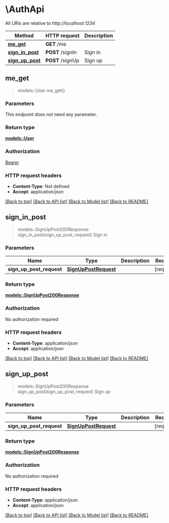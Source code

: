 # \AuthApi

All URIs are relative to *http://localhost:1234*

Method | HTTP request | Description
------------- | ------------- | -------------
[**me_get**](AuthApi.md#me_get) | **GET** /me | 
[**sign_in_post**](AuthApi.md#sign_in_post) | **POST** /signIn | Sign in
[**sign_up_post**](AuthApi.md#sign_up_post) | **POST** /signUp | Sign up



## me_get

> models::User me_get()


### Parameters

This endpoint does not need any parameter.

### Return type

[**models::User**](User.md)

### Authorization

[Bearer](../README.md#Bearer)

### HTTP request headers

- **Content-Type**: Not defined
- **Accept**: application/json

[[Back to top]](#) [[Back to API list]](../README.md#documentation-for-api-endpoints) [[Back to Model list]](../README.md#documentation-for-models) [[Back to README]](../README.md)


## sign_in_post

> models::SignUpPost200Response sign_in_post(sign_up_post_request)
Sign in

### Parameters


Name | Type | Description  | Required | Notes
------------- | ------------- | ------------- | ------------- | -------------
**sign_up_post_request** | [**SignUpPostRequest**](SignUpPostRequest.md) |  | [required] |

### Return type

[**models::SignUpPost200Response**](_signUp_post_200_response.md)

### Authorization

No authorization required

### HTTP request headers

- **Content-Type**: application/json
- **Accept**: application/json

[[Back to top]](#) [[Back to API list]](../README.md#documentation-for-api-endpoints) [[Back to Model list]](../README.md#documentation-for-models) [[Back to README]](../README.md)


## sign_up_post

> models::SignUpPost200Response sign_up_post(sign_up_post_request)
Sign up

### Parameters


Name | Type | Description  | Required | Notes
------------- | ------------- | ------------- | ------------- | -------------
**sign_up_post_request** | [**SignUpPostRequest**](SignUpPostRequest.md) |  | [required] |

### Return type

[**models::SignUpPost200Response**](_signUp_post_200_response.md)

### Authorization

No authorization required

### HTTP request headers

- **Content-Type**: application/json
- **Accept**: application/json

[[Back to top]](#) [[Back to API list]](../README.md#documentation-for-api-endpoints) [[Back to Model list]](../README.md#documentation-for-models) [[Back to README]](../README.md)

